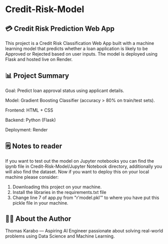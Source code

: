# Credit-Risk-Model

## 💳 Credit Risk Prediction Web App
This project is a Credit Risk Classification Web App built with a machine learning model that predicts whether a loan application is likely to be Approved or Rejected based on user inputs. The model is deployed using Flask and hosted live on Render.

## 📊 Project Summary
Goal: Predict loan approval status using applicant details.

Model: Gradient Boosting Classifier (accuracy > 80% on train/test sets).

Frontend: HTML + CSS

Backend: Python (Flask)

Deployment: Render

## 🗒️ Notes to reader
If you want to test out the model on Jupyter notebooks you can find the ipynb file in Credit-Risk-Model/Jupyter Notebook directory, additionally you will also find the dataset.
Now if you want to deploy this on your local machine please consider:
1. Downloading this project on your machine.
2. Install the libraries in the requirements.txt file
3. Change line 7 of app.py from "r'model.pkl'" to where you have put this pickle file in your machine.

## 🙋🏽 About the Author
Thomas Karabo — Aspiring AI Engineer passionate about solving real-world problems using Data Science and Machine Learning.
